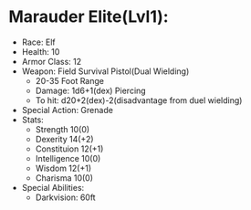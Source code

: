 # Marauder Elite(Lvl1):

 * Race: Elf
 * Health: 10
 * Armor Class: 12
 * Weapon: Field Survival Pistol(Dual Wielding)
    - 20-35 Foot Range
    - Damage: 1d6+1(dex) Piercing
    - To hit: d20+2(dex)-2(disadvantage from duel wielding)
 * Special Action: Grenade
 * Stats:
    - Strength 10(0)
    - Dexerity 14(+2)
    - Constituion 12(+1)
    - Intelligence 10(0)
    - Wisdom 12(+1)
    - Charisma 10(0)
 * Special Abilities:
    - Darkvision: 60ft